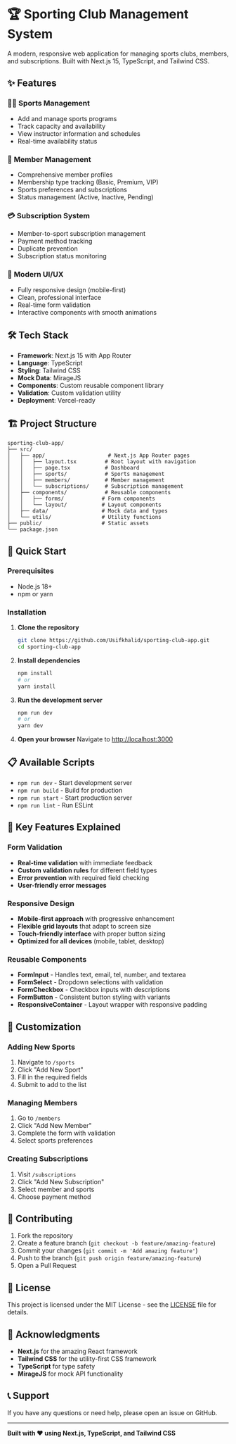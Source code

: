 # 🏆 Sporting Club Management System

A modern, responsive web application for managing sports clubs, members, and subscriptions. Built with Next.js 15, TypeScript, and Tailwind CSS.

## ✨ Features

### 🏃‍♂️ **Sports Management**

- Add and manage sports programs
- Track capacity and availability
- View instructor information and schedules
- Real-time availability status

### 👥 **Member Management**

- Comprehensive member profiles
- Membership type tracking (Basic, Premium, VIP)
- Sports preferences and subscriptions
- Status management (Active, Inactive, Pending)

### 💳 **Subscription System**

- Member-to-sport subscription management
- Payment method tracking
- Duplicate prevention
- Subscription status monitoring

### 🎨 **Modern UI/UX**

- Fully responsive design (mobile-first)
- Clean, professional interface
- Real-time form validation
- Interactive components with smooth animations

## 🛠️ Tech Stack

- **Framework**: Next.js 15 with App Router
- **Language**: TypeScript
- **Styling**: Tailwind CSS
- **Mock Data**: MirageJS
- **Components**: Custom reusable component library
- **Validation**: Custom validation utility
- **Deployment**: Vercel-ready

## 🏗️ Project Structure

```
sporting-club-app/
├── src/
│   ├── app/                    # Next.js App Router pages
│   │   ├── layout.tsx         # Root layout with navigation
│   │   ├── page.tsx           # Dashboard
│   │   ├── sports/            # Sports management
│   │   ├── members/           # Member management
│   │   └── subscriptions/     # Subscription management
│   ├── components/            # Reusable components
│   │   ├── forms/            # Form components
│   │   └── layout/           # Layout components
│   ├── data/                 # Mock data and types
│   └── utils/                # Utility functions
├── public/                   # Static assets
└── package.json
```

## 🚀 Quick Start

### Prerequisites

- Node.js 18+
- npm or yarn

### Installation

1. **Clone the repository**

   ```bash
   git clone https://github.com/Usifkhalid/sporting-club-app.git
   cd sporting-club-app
   ```

2. **Install dependencies**

   ```bash
   npm install
   # or
   yarn install
   ```

3. **Run the development server**

   ```bash
   npm run dev
   # or
   yarn dev
   ```

4. **Open your browser**
   Navigate to [http://localhost:3000](http://localhost:3000)

## 📋 Available Scripts

- `npm run dev` - Start development server
- `npm run build` - Build for production
- `npm run start` - Start production server
- `npm run lint` - Run ESLint

## 🎯 Key Features Explained

### Form Validation

- **Real-time validation** with immediate feedback
- **Custom validation rules** for different field types
- **Error prevention** with required field checking
- **User-friendly error messages**

### Responsive Design

- **Mobile-first approach** with progressive enhancement
- **Flexible grid layouts** that adapt to screen size
- **Touch-friendly interface** with proper button sizing
- **Optimized for all devices** (mobile, tablet, desktop)

### Reusable Components

- **FormInput** - Handles text, email, tel, number, and textarea
- **FormSelect** - Dropdown selections with validation
- **FormCheckbox** - Checkbox inputs with descriptions
- **FormButton** - Consistent button styling with variants
- **ResponsiveContainer** - Layout wrapper with responsive padding

## 🔧 Customization

### Adding New Sports

1. Navigate to `/sports`
2. Click "Add New Sport"
3. Fill in the required fields
4. Submit to add to the list

### Managing Members

1. Go to `/members`
2. Click "Add New Member"
3. Complete the form with validation
4. Select sports preferences

### Creating Subscriptions

1. Visit `/subscriptions`
2. Click "Add New Subscription"
3. Select member and sports
4. Choose payment method

## 🤝 Contributing

1. Fork the repository
2. Create a feature branch (`git checkout -b feature/amazing-feature`)
3. Commit your changes (`git commit -m 'Add amazing feature'`)
4. Push to the branch (`git push origin feature/amazing-feature`)
5. Open a Pull Request

## 📝 License

This project is licensed under the MIT License - see the [LICENSE](LICENSE) file for details.

## 🙏 Acknowledgments

- **Next.js** for the amazing React framework
- **Tailwind CSS** for the utility-first CSS framework
- **TypeScript** for type safety
- **MirageJS** for mock API functionality

## 📞 Support

If you have any questions or need help, please open an issue on GitHub.

---

**Built with ❤️ using Next.js, TypeScript, and Tailwind CSS**
